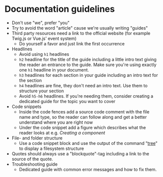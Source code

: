 # Documentation guidelines
- Don't use "we", prefer "you"
- Try to avoid the word "article" cause we're usually writing "guides"
- Third party resources need a link to the official website (for example Twig.js or Vue.js' event system)
    - Do yourself a favor and just link the first occurrence
- Headlines
    - Avoid using `h1` headlines
    - `h2` headline for the title of the guide including a little intro text giving the reader an entrance to the guide. Make sure you're using exactly one `h1` headline in your document.
    - `h3` headlines for each section in your guide including an intro text for the section
    - `h4` headlines are fine, they don't need an intro text. Use them to structure your section
    - Avoid `h5-h6` headlines. If you're needing them, consider creating a dedicated guide for the topic you want to cover
- Code snippets
    - Inside the code fences add a source code comment with the file name and type, so the reader can follow along and get a better understand where you are right now
    - Under the code snippet add a figure which describes what the reader looks at e.g. *Creating a component*
- File- and folder structure
    - Use a code snippet block and use the output of the command "[tree](https://linux.die.net/man/1/tree)" to display a filesystem structure
- Quotes should always use a "blockquote"-tag including a link to the source of the quote.
- Troubleshooting guide
    - Dedicated guide with common error messages and how to fix them. 
